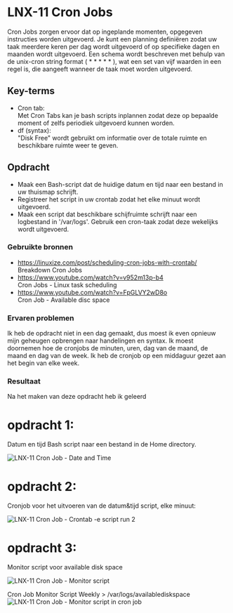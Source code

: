 # LNX-11 **Cron Jobs**
Cron Jobs zorgen ervoor dat op ingeplande momenten, opgegeven instructies worden 
uitgevoerd. Je kunt een planning definiëren zodat uw taak meerdere keren per dag wordt uitgevoerd of op specifieke dagen en maanden wordt uitgevoerd. Een schema wordt beschreven met behulp van de unix-cron string format ( * * * * * ), wat een set van vijf waarden in een regel is, die aangeeft wanneer de taak moet worden uitgevoerd.

## **Key-terms**
-   Cron tab:  
Met Cron Tabs kan je bash scripts inplannen zodat deze op bepaalde moment of zelfs periodiek uitgevoerd kunnen worden.
-   df (syntax):  
"Disk Free"  wordt gebruikt om informatie over de totale ruimte en beschikbare ruimte weer te geven.
  
   
## **Opdracht**  
-   Maak een Bash-script dat de huidige datum en tijd naar een bestand in uw thuismap schrijft.
-   Registreer het script in uw crontab zodat het elke minuut wordt uitgevoerd.  
-   Maak een script dat beschikbare schijfruimte schrijft naar een logbestand in '/var/logs'. Gebruik een cron-taak zodat deze wekelijks wordt uitgevoerd.  

### **Gebruikte bronnen**
-   https://linuxize.com/post/scheduling-cron-jobs-with-crontab/  
Breakdown Cron Jobs
-   https://www.youtube.com/watch?v=v952m13p-b4  
Cron Jobs - Linux task scheduling  
-   https://www.youtube.com/watch?v=FpGLVY2wD8o  
Cron Job - Available disc space  

### **Ervaren problemen**
Ik heb de opdracht niet in een dag gemaakt, dus moest ik even opnieuw mijn
geheugen opbrengen naar handelingen en syntax. Ik moest doornemen hoe de cronjobs de minuten, uren, dag van de maand, de maand en dag van de week. Ik heb de cronjob op een middaguur gezet aan het begin van elke week.

### Resultaat  
Na het maken van deze opdracht heb ik geleerd 

    
# opdracht 1:  
Datum en tijd Bash script naar een bestand in de Home directory.  

![LNX-11 Cron Job - Date and Time](https://user-images.githubusercontent.com/95616021/145731726-4a92345f-aaf7-436a-9a26-6e943767063a.jpg)  

  
# opdracht 2:  
Cronjob voor het uitvoeren van de datum&tijd script, elke minuut:  

![LNX-11 Cron Job - Crontab -e script run 2](https://user-images.githubusercontent.com/95616021/146079619-dfc38f6b-bb8e-4003-a062-adf654be0519.jpg)

  
# opdracht 3:  
Monitor script voor available disk space  

![LNX-11 Cron Job - Monitor script ](https://user-images.githubusercontent.com/95616021/146078468-6ab39167-7595-4321-bede-59781db392ce.jpg)  
  

Cron Job Monitor Script Weekly > /var/logs/availablediskspace
![LNX-11 Cron Job - Monitor script in cron job](https://user-images.githubusercontent.com/95616021/146078781-b550167b-4d8d-4998-8e3c-ec9fab62dc82.jpg)



